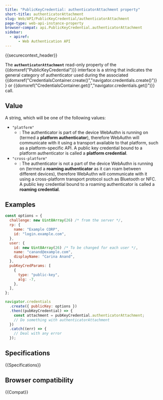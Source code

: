 ```yaml
---
title: "PublicKeyCredential: authenticatorAttachment property"
short-title: authenticatorAttachment
slug: Web/API/PublicKeyCredential/authenticatorAttachment
page-type: web-api-instance-property
browser-compat: api.PublicKeyCredential.authenticatorAttachment
sidebar:
  - apiref:
      - Web Authentication API
---
```


{{securecontext_header}}

The **`authenticatorAttachment`** read-only property of the {{domxref("PublicKeyCredential")}} interface is a string that indicates the general category of authenticator used during the associated {{domxref("CredentialsContainer.create()","navigator.credentials.create()")}} or {{domxref("CredentialsContainer.get()","navigator.credentials.get()")}} call.

## Value

A string, which will be one of the following values:

- `"platform"`
  - : The authenticator is part of the device WebAuthn is running on (termed a **platform authenticator**), therefore WebAuthn will communicate with it using a transport available to that platform, such as a platform-specific API. A public key credential bound to a platform authenticator is called a **platform credential**.
- `"cross-platform"`
  - : The authenticator is not a part of the device WebAuthn is running on (termed a **roaming authenticator** as it can roam between different devices), therefore WebAuthn will communicate with it using a cross-platform transport protocol such as Bluetooth or NFC. A public key credential bound to a roaming authenticator is called a **roaming credential**.

## Examples

```js
const options = {
  challenge: new Uint8Array(26) /* from the server */,
  rp: {
    name: "Example CORP",
    id: "login.example.com",
  },
  user: {
    id: new Uint8Array(26) /* To be changed for each user */,
    name: "canand@example.com",
    displayName: "Carina Anand",
  },
  pubKeyCredParams: [
    {
      type: "public-key",
      alg: -7,
    },
  ],
};

navigator.credentials
  .create({ publicKey: options })
  .then((pubKeyCredential) => {
    const attachment = pubKeyCredential.authenticatorAttachment;
    // Do something with authenticatorAttachment
  })
  .catch((err) => {
    // Deal with any error
  });
```

## Specifications

{{Specifications}}

## Browser compatibility

{{Compat}}
